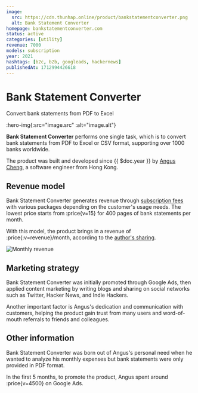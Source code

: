 ```yaml
---
image:
  src: https://cdn.thunhap.online/product/bankstatementconverter.png
  alt: Bank Statement Converter
homepage: bankstatementconverter.com
status: active
categories: [utility]
revenue: 7000
models: subscription
year: 2021
hashtags: [b2c, b2b, googleads, hackernews]
publishedAt: 1712994426618
---
```


# Bank Statement Converter

Convert bank statements from PDF to Excel

:hero-img{:src="image.src" :alt="image.alt"}

__Bank Statement Converter__ performs one single task, which is to convert bank statements from PDF to Excel or CSV format, supporting over 1000 banks worldwide.

The product was built and developed since {{ $doc.year }} by [Angus Cheng](https://twitter.com/BallerIndustry), a software engineer from Hong Kong.

## Revenue model

Bank Statement Converter generates revenue through [subscription fees](https://bankstatementconverter.com/subscribe) with various packages depending on the customer's usage needs. The lowest price starts from :price{v=15} for 400 pages of bank statements per month.

With this model, the product brings in a revenue of :price{:v=revenue}/month, according to the [author's sharing](https://bankstatementconverter.com/blog/posts/2023-03-02-february-sales-numbers/).

![Monthly revenue](https://bankstatementconverter.com/blog/images/2023-03-02/net-volume.png)

## Marketing strategy

Bank Statement Converter was initially promoted through Google Ads, then applied content marketing by writing blogs and sharing on social networks such as Twitter, Hacker News, and Indie Hackers.

Another important factor is Angus's dedication and communication with customers, helping the product gain trust from many users and word-of-mouth referrals to friends and colleagues.

## Other information

Bank Statement Converter was born out of Angus's personal need when he wanted to analyze his monthly expenses but bank statements were only provided in PDF format.

In the first 5 months, to promote the product, Angus spent around :price{v=4500} on Google Ads.
